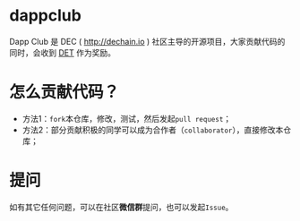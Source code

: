 # dappclub
Dapp Club 是 DEC ( http://dechain.io ) 社区主导的开源项目，大家贡献代码的同时，会收到 [DET](https://etherscan.io/token/0xf72da6e99b864e26e3a386f2cc6022882ecb1125) 作为奖励。

# 怎么贡献代码？
- 方法1：`fork`本仓库，修改，测试，然后发起`pull request`；
- 方法2：部分贡献积极的同学可以成为合作者（`collaborator`），直接修改本仓库；

# 提问
如有其它任何问题，可以在社区**微信群**提问，也可以发起`Issue`。
